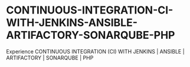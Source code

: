 # CONTINUOUS-INTEGRATION-CI-WITH-JENKINS-ANSIBLE-ARTIFACTORY-SONARQUBE-PHP
Experience CONTINUOUS INTEGRATION (CI) WITH JENKINS | ANSIBLE | ARTIFACTORY | SONARQUBE | PHP
